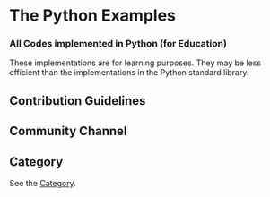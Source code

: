 # The Python Examples

### All Codes implemented in Python (for Education)

These implementations are for learning purposes. They may be less efficient than the implementations in the Python standard library.

## Contribution Guidelines

## Community Channel

## Category

See the [Category](DIRECTORY.md).